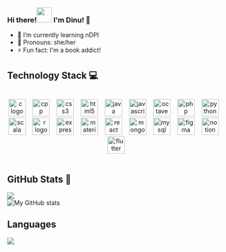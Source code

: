 ### Hi there!<img src="https://media.giphy.com/media/hvRJCLFzcasrR4ia7z/giphy.gif" width="35"> I'm Dinu! 👻

- 🌱 I’m currently learning nDPI
- 🌸 Pronouns: she/her
- ⚡ Fun fact: I'm a book addict!


## Technology Stack 💻
<br>

<div align="center">
  <img src="https://skillicons.dev/icons?i=c" height="40" alt="c logo" />
  <img width="8" />
  <img src="https://skillicons.dev/icons?i=cpp" height="40" alt="cpp logo" />
  <img width="8" />
  <img src="https://skillicons.dev/icons?i=css" height="40" alt="css3 logo" />
  <img width="8" />
  <img src="https://skillicons.dev/icons?i=html" height="40" alt="html5 logo" />
  <img width="8" />
  <img src="https://skillicons.dev/icons?i=java" height="40" alt="java logo" />
  <img width="8" />
  <img src="https://skillicons.dev/icons?i=js" height="40" alt="javascript logo" />
  <img width="8" />
  <img src="https://skillicons.dev/icons?i=octave" height="40" alt="octave logo" />
  <img width="8" />
  <img src="https://skillicons.dev/icons?i=php" height="40" alt="php logo" />
  <img width="8" />
  <img src="https://skillicons.dev/icons?i=py" height="40" alt="python logo" />
  <img width="8" />
  <img src="https://skillicons.dev/icons?i=scala" height="40" alt="scala logo" />
  <img width="8" />
  <img src="https://skillicons.dev/icons?i=r" height="40" alt="r logo" />
  <img width="8" />
  <img src="https://skillicons.dev/icons?i=express" height="40" alt="express logo" />
  <img width="8" />
  <img src="https://skillicons.dev/icons?i=materialui" height="40" alt="materialui logo" />
  <img width="8" />
  <img src="https://skillicons.dev/icons?i=react" height="40" alt="react logo" />
  <img width="8" />
  <img src="https://skillicons.dev/icons?i=mongodb" height="40" alt="mongodb logo" />
  <img width="8" />
  <img src="https://skillicons.dev/icons?i=mysql" height="40" alt="mysql logo" />
  <img width="8" />
  <img src="https://skillicons.dev/icons?i=figma" height="40" alt="figma logo" />
  <img width="8" />
  <img src="https://skillicons.dev/icons?i=notion" height="40" alt="notion logo" />
  <img width="8" />
  <img src="https://skillicons.dev/icons?i=flutter" height="40" alt="flutter logo" />
</div>
<br>




## GitHub Stats 👀
![](https://github-readme-streak-stats.herokuapp.com/?user=dinujay10&theme=dark&hide_border=false)<br/>
![My GitHub stats](https://github-readme-stats.vercel.app/api?username=dinujay10&show_icons=true&theme=dark)

## Languages
![](https://github-readme-stats.vercel.app/api/top-langs/?username=dinujay10&theme=dark&hide_border=false&include_all_commits=true&count_private=false&layout=compact)






<!-- Proudly created with GPRM ( https://gprm.itsvg.in ) -->
